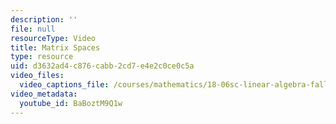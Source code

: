 ```yaml
---
description: ''
file: null
resourceType: Video
title: Matrix Spaces
type: resource
uid: d3632ad4-c876-cabb-2cd7-e4e2c0ce0c5a
video_files:
  video_captions_file: /courses/mathematics/18-06sc-linear-algebra-fall-2011/ax-b-and-the-four-subspaces/matrix-spaces-rank-1-small-world-graphs/matrix-spaces/BaBoztM9Q1w.vtt
video_metadata:
  youtube_id: BaBoztM9Q1w
---
```

